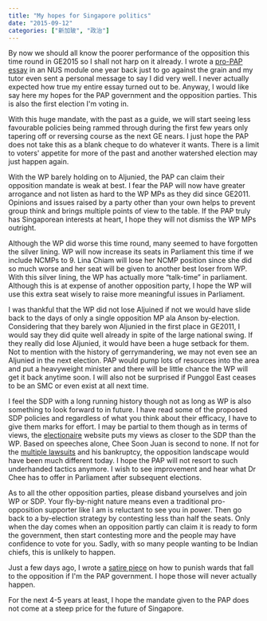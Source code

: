 ```yaml
---
title: "My hopes for Singapore politics"
date: "2015-09-12"
categories: ["新加玻", "政治"]
---
```


By now we should all know the poorer performance of the opposition this time round in GE2015 so I shall not harp on it already. I wrote a [pro-PAP essay](/2014/11/1415-s1-ps2249-govt-and-politics-of-spore/) in an NUS module one year back just to go against the grain and my tutor even sent a personal message to say I did very well. I never actually expected how true my entire essay turned out to be. Anyway, I would like say here my hopes for the PAP government and the opposition parties. This is also the first election I'm voting in.
<!--more-->
With this huge mandate, with the past as a guide, we will start seeing less favourable policies being rammed through during the first few years only tapering off or reversing course as the next GE nears. I just hope the PAP does not take this as a blank cheque to do whatever it wants. There is a limit to voters' appetite for more of the past and another watershed election may just happen again.

With the WP barely holding on to Aljunied, the PAP can claim their opposition mandate is weak at best. I fear the PAP will now have greater arrogance and not listen as hard to the WP MPs as they did since GE2011. Opinions and issues raised by a party other than your own helps to prevent group think and brings multiple points of view to the table. If the PAP truly has Singaporean interests at heart, I hope they will not dismiss the WP MPs outright.

Although the WP did worse this time round, many seemed to have forgotten the silver lining. WP will now increase its seats in Parliament this time if we include NCMPs to 9. Lina Chiam will lose her NCMP position since she did so much worse and her seat will be given to another best loser from WP. With this silver lining, the WP has actually more “talk-time” in parliament. Although this is at expense of another opposition party, I hope the WP will use this extra seat wisely to raise more meaningful issues in Parliament.

I was thankful that the WP did not lose Aljuined if not we would have slide back to the days of only a single opposition MP ala Anson by-election. Considering that they barely won Aljunied in the first place in GE2011, I would say they did quite well already in spite of the large national swing. If they really did lose Aljunied, it would have been a huge setback for them. Not to mention with the history of gerrymandering, we may not even see an Aljunied in the next election. PAP would pump lots of resources into the area and put a heavyweight minister and there will be little chance the WP will get it back anytime soon. I will also not be surprised if Punggol East ceases to be an SMC or even exist at all next time.

I feel the SDP with a long running history though not as long as WP is also something to look forward to in future. I have read some of the proposed SDP policies and regardless of what you think about their efficacy, I have to give them marks for effort. I may be partial to them though as in terms of views, the [electionaire](http://www.electionaire.info/) website puts my views as closer to the SDP than the WP. Based on speeches alone, Chee Soon Juan is second to none. If not for the [multiple lawsuits](/2013/02/book-review-democratically-speaking-dr-chee-soon-juan/) and his bankruptcy, the opposition landscape would have been much different today. I hope the PAP will not resort to such underhanded tactics anymore. I wish to see improvement and hear what Dr Chee has to offer in Parliament after subsequent elections.

As to all the other opposition parties, please disband yourselves and join WP or SDP. Your fly-by-night nature means even a traditional pro-opposition supporter like I am is reluctant to see you in power. Then go back to a by-election strategy by contesting less than half the seats. Only when the day comes when an opposition partly can claim it is ready to form the government, then start contesting more and the people may have confidence to vote for you. Sadly, with so many people wanting to be Indian chiefs, this is unlikely to happen.

Just a few days ago, I wrote a [satire piece](/2015/09/how-i-will-fix-the-opposition-wards-after-the-election-if-im-the-pap-government/) on how to punish wards that fall to the opposition if I'm the PAP government. I hope those will never actually happen.

For the next 4-5 years at least, I hope the mandate given to the PAP does not come at a steep price for the future of Singapore.
